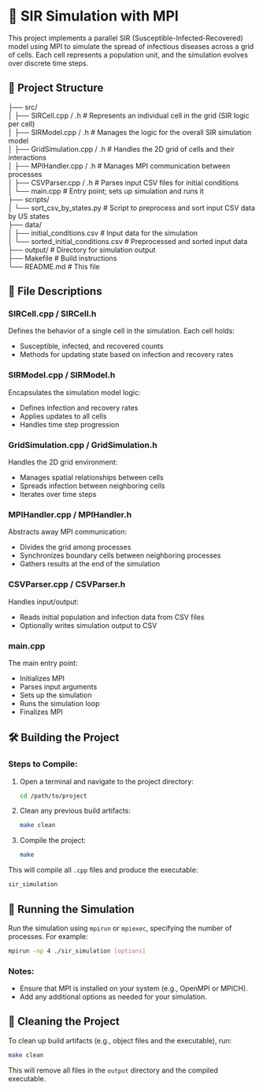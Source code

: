 # 🦠 SIR Simulation with MPI
This project implements a parallel SIR (Susceptible-Infected-Recovered) model using MPI to simulate the spread of infectious diseases across a grid of cells. Each cell represents a population unit, and the simulation evolves over discrete time steps.

## 📁 Project Structure

├── src/  
│   ├── SIRCell.cpp / .h         # Represents an individual cell in the grid (SIR logic per cell)  
│   ├── SIRModel.cpp / .h        # Manages the logic for the overall SIR simulation model  
│   ├── GridSimulation.cpp / .h  # Handles the 2D grid of cells and their interactions  
│   ├── MPIHandler.cpp / .h      # Manages MPI communication between processes  
│   ├── CSVParser.cpp / .h       # Parses input CSV files for initial conditions  
│   └── main.cpp                 # Entry point; sets up simulation and runs it  
├── scripts/  
│   └── sort_csv_by_states.py    # Script to preprocess and sort input CSV data by US states  
├── data/  
│   ├── initial_conditions.csv   # Input data for the simulation  
│   └── sorted_initial_conditions.csv # Preprocessed and sorted input data  
├── output/                      # Directory for simulation output  
├── Makefile                     # Build instructions  
└── README.md                    # This file  

## 🧠 File Descriptions

### SIRCell.cpp / SIRCell.h
Defines the behavior of a single cell in the simulation. Each cell holds:
- Susceptible, infected, and recovered counts
- Methods for updating state based on infection and recovery rates

### SIRModel.cpp / SIRModel.h
Encapsulates the simulation model logic:
- Defines infection and recovery rates
- Applies updates to all cells
- Handles time step progression

### GridSimulation.cpp / GridSimulation.h
Handles the 2D grid environment:
- Manages spatial relationships between cells
- Spreads infection between neighboring cells
- Iterates over time steps

### MPIHandler.cpp / MPIHandler.h
Abstracts away MPI communication:
- Divides the grid among processes
- Synchronizes boundary cells between neighboring processes
- Gathers results at the end of the simulation

### CSVParser.cpp / CSVParser.h
Handles input/output:
- Reads initial population and infection data from CSV files
- Optionally writes simulation output to CSV

### main.cpp
The main entry point:
- Initializes MPI
- Parses input arguments
- Sets up the simulation
- Runs the simulation loop
- Finalizes MPI

## 🛠️ Building the Project

### Steps to Compile:
1. Open a terminal and navigate to the project directory:
   ```bash
   cd /path/to/project
   ```
2. Clean any previous build artifacts:
   ```bash
   make clean
   ```
3. Compile the project:
   ```bash
   make
   ```

This will compile all `.cpp` files and produce the executable:

```bash
sir_simulation
```

## 🚀 Running the Simulation

Run the simulation using `mpirun` or `mpiexec`, specifying the number of processes. For example:

```bash
mpirun -np 4 ./sir_simulation [options]
```

### Notes:
- Ensure that MPI is installed on your system (e.g., OpenMPI or MPICH).
- Add any additional options as needed for your simulation.

## 🧹 Cleaning the Project
To clean up build artifacts (e.g., object files and the executable), run:
```bash
make clean
```
This will remove all files in the `output` directory and the compiled executable.
